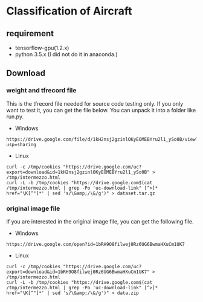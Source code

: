 # Classification of Aircraft

## requirement
* tensorflow-gpu(1.2.x)
* python 3.5.x (I did not do it in anaconda.)

## Download

### weight and tfrecord file
This is the tfrecord file needed for source code testing only. If you only want to test it, you can get the file below. You can unpack it into a folder like run.py.
* Windows
```
https://drive.google.com/file/d/1kH2nsj2gzinlOKyEOMEBYru2l1_ySo0B/view?usp=sharing
```
* Linux
```
curl -c /tmp/cookies "https://drive.google.com/uc?export=download&id=1kH2nsj2gzinlOKyEOMEBYru2l1_ySo0B" > /tmp/intermezzo.html
curl -L -b /tmp/cookies "https://drive.google.com$(cat /tmp/intermezzo.html | grep -Po 'uc-download-link" [^>]* href="\K[^"]*' | sed 's/\&amp;/\&/g')" > dataset.tar.gz
```
### original image file
If you are interested in the original image file, you can get the following file.
* Windows
```
https://drive.google.com/open?id=1bRH9O8filwej0Rz6UG6BwmaHXuCm1UK7
```
* Linux
```
curl -c /tmp/cookies "https://drive.google.com/uc?export=download&id=1bRH9O8filwej0Rz6UG6BwmaHXuCm1UK7" > /tmp/intermezzo.html
curl -L -b /tmp/cookies "https://drive.google.com$(cat /tmp/intermezzo.html | grep -Po 'uc-download-link" [^>]* href="\K[^"]*' | sed 's/\&amp;/\&/g')" > data.zip
```
